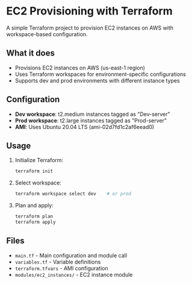 # EC2 Provisioning with Terraform

A simple Terraform project to provision EC2 instances on AWS with workspace-based configuration.

## What it does

- Provisions EC2 instances on AWS (us-east-1 region)
- Uses Terraform workspaces for environment-specific configurations
- Supports dev and prod environments with different instance types

## Configuration

- **Dev workspace**: t2.medium instances tagged as "Dev-server"
- **Prod workspace**: t2.large instances tagged as "Prod-server"
- **AMI**: Uses Ubuntu 20.04 LTS (ami-02d7fd1c2af6eead0)

## Usage

1. Initialize Terraform:
   ```bash
   terraform init
   ```

2. Select workspace:
   ```bash
   terraform workspace select dev    # or prod
   ```

3. Plan and apply:
   ```bash
   terraform plan
   terraform apply
   ```

## Files

- `main.tf` - Main configuration and module call
- `variables.tf` - Variable definitions
- `terraform.tfvars` - AMI configuration
- `modules/ec2_instances/` - EC2 instance module
